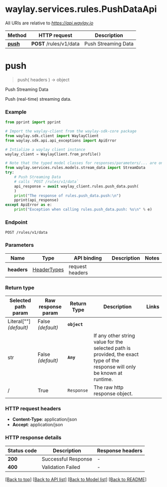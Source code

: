 # waylay.services.rules.PushDataApi

All URIs are relative to *https://api.waylay.io*

Method | HTTP request | Description
------------- | ------------- | -------------
[**push**](PushDataApi.md#push) | **POST** /rules/v1/data | Push Streaming Data

# **push**
> push(
> headers
> ) -> object

Push Streaming Data

Push (real-time) streaming data.

### Example

```python
from pprint import pprint

# Import the waylay-client from the waylay-sdk-core package
from waylay.sdk.client import WaylayClient
from waylay.sdk.api.api_exceptions import ApiError

# Intialize a waylay client instance
waylay_client = WaylayClient.from_profile()

# Note that the typed model classes for responses/parameters/... are only available when `waylay-sdk-rules-types` is installed
from waylay.services.rules.models.stream_data import StreamData
try:
    # Push Streaming Data
    # calls `POST /rules/v1/data`
    api_response = await waylay_client.rules.push_data.push(
    )
    print("The response of rules.push_data.push:\n")
    pprint(api_response)
except ApiError as e:
    print("Exception when calling rules.push_data.push: %s\n" % e)
```

### Endpoint
```
POST /rules/v1/data
```
### Parameters

Name     | Type  | API binding   | Description   | Notes
-------- | ----- | ------------- | ------------- | -------------
**headers** | [HeaderTypes](Operation.md#req_headers) | request headers |  | 

### Return type

Selected path param | Raw response param | Return Type  | Description | Links
------------------- | ------------------ | ------------ | ----------- | -----
Literal[""] _(default)_  | False _(default)_ | **`object`** |  | 
str | False _(default)_ | **`Any`** | If any other string value for the selected path is provided, the exact type of the response will only be known at runtime. | 
/ | True | `Response` | The raw http response object.

### HTTP request headers

 - **Content-Type**: application/json
 - **Accept**: application/json

### HTTP response details

| Status code | Description | Response headers |
|-------------|-------------|------------------|
**200** | Successful Response |  -  |
**400** | Validation Failed |  -  |

[[Back to top]](#) [[Back to API list]](../README.md#documentation-for-api-endpoints) [[Back to Model list]](../README.md#documentation-for-models) [[Back to README]](../README.md)

